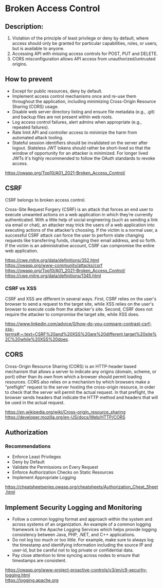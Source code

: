 # Broken Access Control

## Description:
1. Violation of the principle of least privilege or deny by default, where access should only be granted for particular capabilities, roles, or users, but is available to anyone.
2. Accessing API with missing access controls for POST, PUT and DELETE.
3. CORS misconfiguration allows API access from unauthorized/untrusted origins.

## How to prevent

* Except for public resources, deny by default.
* Implement access control mechanisms once and re-use them throughout the application, including minimizing Cross-Origin Resource Sharing (CORS) usage.
* Disable web server directory listing and ensure file metadata (e.g., .git) and backup files are not present within web roots.
* Log access control failures, alert admins when appropriate (e.g., repeated failures).
* Rate limit API and controller access to minimize the harm from automated attack tooling.
* Stateful session identifiers should be invalidated on the server after logout. Stateless JWT tokens should rather be short-lived so that the window of opportunity for an attacker is minimized. For longer lived JWTs it's highly recommended to follow the OAuth standards to revoke access.

https://owasp.org/Top10/A01_2021-Broken_Access_Control/

## CSRF

CSRF belongs to broken access control.

Cross-Site Request Forgery (CSRF) is an attack that forces an end user to execute unwanted actions on a web application in which they’re currently authenticated. With a little help of social engineering (such as sending a link via email or chat), an attacker may trick the users of a web application into executing actions of the attacker’s choosing. If the victim is a normal user, a successful CSRF attack can force the user to perform state changing requests like transferring funds, changing their email address, and so forth. If the victim is an administrative account, CSRF can compromise the entire web application.

https://cwe.mitre.org/data/definitions/352.html  
https://owasp.org/www-community/attacks/csrf  
https://owasp.org/Top10/A01_2021-Broken_Access_Control/  
https://cwe.mitre.org/data/definitions/1345.html  

### CSRF vs XSS

CSRF and XSS are different in several ways. First, CSRF relies on the user's browser to send a request to the target site, while XSS relies on the user's browser to execute code from the attacker's site. Second, CSRF does not require the attacker to compromise the target site, while XSS does.

https://www.linkedin.com/advice/0/how-do-you-compare-contrast-csrf-xss-terms#:~:text=CSRF%20and%20XSS%20are%20different,target%20site%2C%20while%20XSS%20does.  

## CORS

Cross-Origin Resource Sharing (CORS) is an HTTP-header based mechanism that allows a server to indicate any origins (domain, scheme, or port) other than its own from which a browser should permit loading resources. CORS also relies on a mechanism by which browsers make a "preflight" request to the server hosting the cross-origin resource, in order to check that the server will permit the actual request. In that preflight, the browser sends headers that indicate the HTTP method and headers that will be used in the actual request.

https://en.wikipedia.org/wiki/Cross-origin_resource_sharing  
https://developer.mozilla.org/en-US/docs/Web/HTTP/CORS  

## Authorization

### Recommendations

- Enforce Least Privileges
- Deny by Default
- Validate the Permissions on Every Request
- Enforce Authorization Checks on Static Resources
- Implement Appropriate Logging

https://cheatsheetseries.owasp.org/cheatsheets/Authorization_Cheat_Sheet.html  

## Implement Security Logging and Monitoring

- Follow a common logging format and approach within the system and across systems of an organization. An example of a common logging framework is the Apache Logging Services which helps provide logging consistency between Java, PHP, .NET, and C++ applications.
- Do not log too much or too little. For example, make sure to always log the timestamp and identifying information including the source IP and user-id, but be careful not to log private or confidential data.
- Pay close attention to time syncing across nodes to ensure that timestamps are consistent.

https://owasp.org/www-project-proactive-controls/v3/en/c9-security-logging.html  
https://logging.apache.org  



